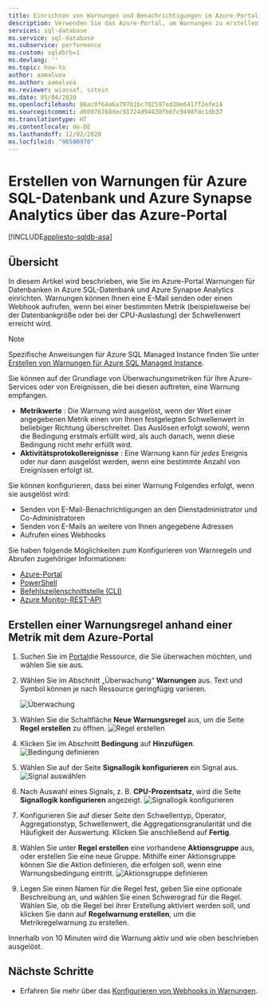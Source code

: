 ```yaml
---
title: Einrichten von Warnungen und Benachrichtigungen im Azure-Portal
description: Verwenden Sie das Azure-Portal, um Warnungen zu erstellen, die Benachrichtigungen oder eine Automatisierung auslösen können, wenn die angegebenen Bedingungen erfüllt sind.
services: sql-database
ms.service: sql-database
ms.subservice: performance
ms.custom: sqldbrb=1
ms.devlang: ''
ms.topic: how-to
author: aamalvea
ms.author: aamalvea
ms.reviewer: wiassaf, sstein
ms.date: 05/04/2020
ms.openlocfilehash: 86ac0f64a6a797b1bc702597ed30e6417f2efe14
ms.sourcegitcommit: d60976768dec91724d94430fb6fc9498fdc1db37
ms.translationtype: HT
ms.contentlocale: de-DE
ms.lasthandoff: 12/02/2020
ms.locfileid: "96500970"
---
```

# <a name="create-alerts-for-azure-sql-database-and-azure-synapse-analytics-using-the-azure-portal"></a>Erstellen von Warnungen für Azure SQL-Datenbank und Azure Synapse Analytics über das Azure-Portal
[!INCLUDE[appliesto-sqldb-asa](../includes/appliesto-sqldb-asa.md)]


## <a name="overview"></a>Übersicht

In diesem Artikel wird beschrieben, wie Sie im Azure-Portal Warnungen für Datenbanken in Azure SQL-Datenbank und Azure Synapse Analytics einrichten. Warnungen können Ihnen eine E-Mail senden oder einen Webhook aufrufen, wenn bei einer bestimmten Metrik (beispielsweise bei der Datenbankgröße oder bei der CPU-Auslastung) der Schwellenwert erreicht wird.

> [!NOTE]
> Spezifische Anweisungen für Azure SQL Managed Instance finden Sie unter [Erstellen von Warnungen für Azure SQL Managed Instance](../managed-instance/alerts-create.md).

Sie können auf der Grundlage von Überwachungsmetriken für Ihre Azure-Services oder von Ereignissen, die bei diesen auftreten, eine Warnung empfangen.

* **Metrikwerte** : Die Warnung wird ausgelöst, wenn der Wert einer angegebenen Metrik einen von Ihnen festgelegten Schwellenwert in beliebiger Richtung überschreitet. Das Auslösen erfolgt sowohl, wenn die Bedingung erstmals erfüllt wird, als auch danach, wenn diese Bedingung nicht mehr erfüllt wird.
* **Aktivitätsprotokollereignisse** : Eine Warnung kann für *jedes* Ereignis oder nur dann ausgelöst werden, wenn eine bestimmte Anzahl von Ereignissen erfolgt ist.

Sie können konfigurieren, dass bei einer Warnung Folgendes erfolgt, wenn sie ausgelöst wird:

* Senden von E-Mail-Benachrichtigungen an den Dienstadministrator und Co-Administratoren
* Senden von E-Mails an weitere von Ihnen angegebene Adressen
* Aufrufen eines Webhooks

Sie haben folgende Möglichkeiten zum Konfigurieren von Warnregeln und Abrufen zugehöriger Informationen:

* [Azure-Portal](../../azure-monitor/platform/alerts-classic-portal.md)
* [PowerShell](../../azure-monitor/platform/alerts-classic-portal.md)
* [Befehlszeilenschnittstelle (CLI)](../../azure-monitor/platform/alerts-classic-portal.md)
* [Azure Monitor-REST-API](/rest/api/monitor/alertrules)

## <a name="create-an-alert-rule-on-a-metric-with-the-azure-portal"></a>Erstellen einer Warnungsregel anhand einer Metrik mit dem Azure-Portal

1. Suchen Sie im [Portal](https://portal.azure.com/)die Ressource, die Sie überwachen möchten, und wählen Sie sie aus.
2. Wählen Sie im Abschnitt „Überwachung“ **Warnungen** aus. Text und Symbol können je nach Ressource geringfügig variieren.  

   ![Überwachung](./media/alerts-insights-configure-portal/Alerts.png)
  
3. Wählen Sie die Schaltfläche **Neue Warnungsregel** aus, um die Seite **Regel erstellen** zu öffnen.
  ![Regel erstellen](./media/alerts-insights-configure-portal/create-rule.png)

4. Klicken Sie im Abschnitt **Bedingung** auf **Hinzufügen**.
  ![Bedingung definieren](./media/alerts-insights-configure-portal/create-rule.png)
5. Wählen Sie auf der Seite **Signallogik konfigurieren** ein Signal aus.
  ![Signal auswählen](./media/alerts-insights-configure-portal/select-signal.png)
6. Nach Auswahl eines Signals, z. B. **CPU-Prozentsatz**, wird die Seite **Signallogik konfigurieren** angezeigt.
  ![Signallogik konfigurieren](./media/alerts-insights-configure-portal/configure-signal-logic.png)
7. Konfigurieren Sie auf dieser Seite den Schwellentyp, Operator, Aggregationstyp, Schwellenwert, die Aggregationsgranularität und die Häufigkeit der Auswertung. Klicken Sie anschließend auf **Fertig**.
8. Wählen Sie unter **Regel erstellen** eine vorhandene **Aktionsgruppe** aus, oder erstellen Sie eine neue Gruppe. Mithilfe einer Aktionsgruppe können Sie die Aktion definieren, die erfolgen soll, wenn eine Warnungsbedingung eintritt.
  ![Aktionsgruppe definieren](./media/alerts-insights-configure-portal/action-group.png)

9. Legen Sie einen Namen für die Regel fest, geben Sie eine optionale Beschreibung an, und wählen Sie einen Schweregrad für die Regel. Wählen Sie, ob die Regel bei ihrer Erstellung aktiviert werden soll, und klicken Sie dann auf **Regelwarnung erstellen**, um die Metrikregelwarnung zu erstellen.

Innerhalb von 10 Minuten wird die Warnung aktiv und wie oben beschrieben ausgelöst.

## <a name="next-steps"></a>Nächste Schritte

* Erfahren Sie mehr über das [Konfigurieren von Webhooks in Warnungen](../../azure-monitor/platform/alerts-webhooks.md).